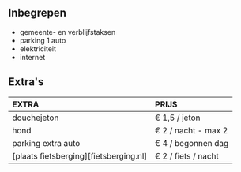
## Inbegrepen
- gemeente- en verblijfstaksen
- parking 1 auto
- elektriciteit
- internet

## Extra's

EXTRA             | PRIJS
:------------------|:-----------|
douchejeton       | € 1,5 / jeton
hond              | € 2 / nacht - max 2
parking extra auto| € 4 / begonnen dag
[plaats fietsberging][fietsberging.nl]| € 2 / fiets / nacht
